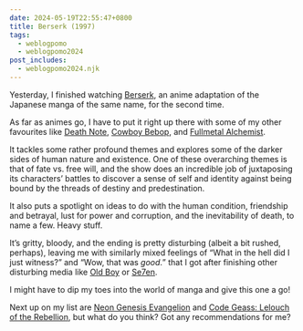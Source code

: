 ```yaml
---
date: 2024-05-19T22:55:47+0800
title: Berserk (1997)
tags:
  - weblogpomo
  - weblogpomo2024
post_includes:
  - weblogpomo2024.njk
---
```


Yesterday, I finished watching [Berserk](https://trakt.tv/shows/berserk), an anime adaptation of the Japanese manga of the same name, for the second time.

As far as animes go, I have to put it right up there with some of my other favourites like [Death Note](https://trakt.tv/shows/death-note), [Cowboy Bebop](https://trakt.tv/shows/cowboy-bebop), and [Fullmetal Alchemist](https://trakt.tv/shows/fullmetal-alchemist).

It tackles some rather profound themes and explores some of the darker sides of human nature and existence. One of these overarching themes is that of fate vs. free will, and the show does an incredible job of juxtaposing its characters’ battles to discover a sense of self and identity against being bound by the threads of destiny and predestination.

It also puts a spotlight on ideas to do with the human condition, friendship and betrayal, lust for power and corruption, and the inevitability of death, to name a few. Heavy stuff.

It’s gritty, bloody, and the ending is pretty disturbing (albeit a bit rushed, perhaps), leaving me with similarly mixed feelings of <q>What in the hell did I just witness?</q> and <q>Wow, that was *good*.</q> that I got after finishing other disturbing media like [Old Boy](https://trakt.tv/movies/oldboy-2003) or [Se7en](https://trakt.tv/movies/se7en-1995).

I might have to dip my toes into the world of manga and give this one a go!

Next up on my list are [Neon Genesis Evangelion](https://trakt.tv/shows/neon-genesis-evangelion) and [Code Geass: Lelouch of the Rebellion](https://trakt.tv/shows/code-geass-lelouch-of-the-rebellion), but what do you think? Got any recommendations for me?
